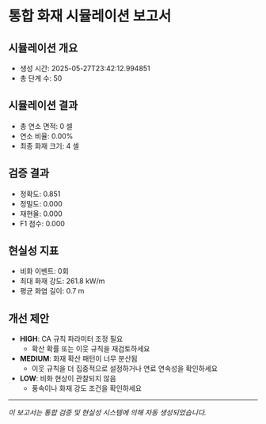# 통합 화재 시뮬레이션 보고서

## 시뮬레이션 개요
- 생성 시간: 2025-05-27T23:42:12.994851
- 총 단계 수: 50

## 시뮬레이션 결과
- 총 연소 면적: 0 셀
- 연소 비율: 0.00%
- 최종 화재 크기: 4 셀

## 검증 결과
- 정확도: 0.851
- 정밀도: 0.000
- 재현율: 0.000
- F1 점수: 0.000

## 현실성 지표
- 비화 이벤트: 0회
- 최대 화재 강도: 261.8 kW/m
- 평균 화염 길이: 0.7 m

## 개선 제안
- **HIGH**: CA 규칙 파라미터 조정 필요
  - 확산 확률 또는 이웃 규칙을 재검토하세요
- **MEDIUM**: 화재 확산 패턴이 너무 분산됨
  - 이웃 규칙을 더 집중적으로 설정하거나 연료 연속성을 확인하세요
- **LOW**: 비화 현상이 관찰되지 않음
  - 풍속이나 화재 강도 조건을 확인하세요

---
*이 보고서는 통합 검증 및 현실성 시스템에 의해 자동 생성되었습니다.*
